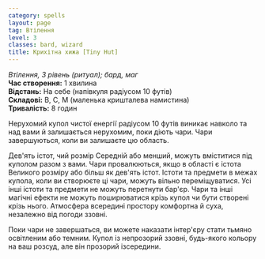 ```yaml
---
category: spells
layout: page
tag: Втілення
level: 3
classes: bard, wizard
title: Крихітна хижа [Tiny Hut]
---
```


_Втілення, 3 рівень (ритуал); бард, маг_    
**Час створення:** 1 хвилина    
**Відстань:** На себе (напівкуля радіусом 10 футів)    
**Складові:** В, С, М (маленька кришталева намистина)    
**Тривалість:** 8 годин    

Нерухомий купол чистої енергії радіусом 10 футів виникає навколо та над вами й залишається нерухомим, поки діють чари. Чари завершуються, коли ви залишаєте цю область.    

Дев'ять істот, чий розмір Середній або менший, можуть вміститися під куполом разом з вами. Чари провалюються, якщо в області є істота Великого розміру або більш як дев'ять істот. Істоти та предмети в межах купола, коли ви створюєте ці чари, можуть вільно переміщуватися. Усі інші істоти та предмети не можуть перетнути бар'єр. Чари та інші магічні ефекти не можуть поширюватися крізь купол чи бути створені крізь нього. Атмосфера всередині простору комфортна й суха, незалежно від погоди ззовні.    

Поки чари не завершаться, ви можете наказати інтер'єру стати тьмяно освітленим або темним. Купол із непрозорий ззовні, будь-якого кольору на ваш розсуд, але він прозорий ізсередини. 
